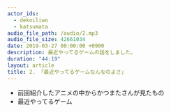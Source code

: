 ```yaml
---
actor_ids:
  - dekoiliwo
  - katsumata
audio_file_path: /audio/2.mp3
audio_file_size: 42661034
date: 2019-03-27 00:00:00 +0900
description: 最近やってるゲームの話をしました。
duration: "44:19"
layout: article
title: 2. 「最近やってるゲームなんなのよさ」
---
```


- 前回紹介したアニメの中からかつまたさんが見たもの
- 最近やってるゲーム
